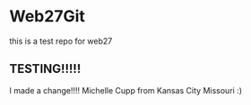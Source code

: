 # Web27Git
this is a test repo for web27


## TESTING!!!!!


I made a change!!!! 
Michelle Cupp from Kansas City Missouri :)